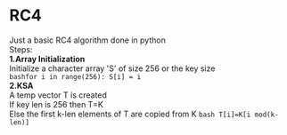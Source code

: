 # RC4
Just a basic RC4 algorithm done in python  
Steps:  
**1.Array Initialization**  
Initialize a character array 'S' of size 256 or the key size  
```bashfor i in range(256): S[i] = i ```   
**2.KSA**  
A temp vector T is created  
If key len is 256 then T=K  
Else the first k-len elements of T are copied from K  ```bash T[i]=K[i mod(k-len)]```  
            

